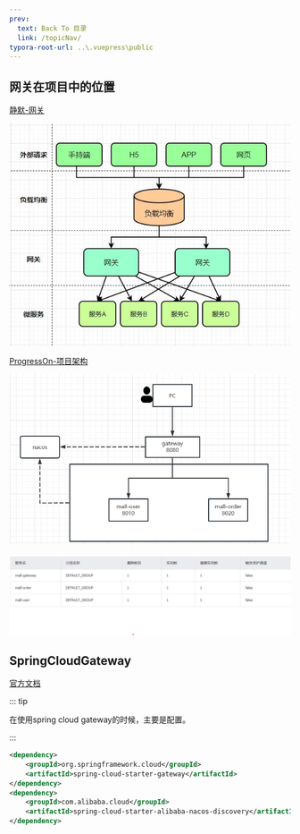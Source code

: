 ```yaml
---
prev:
  text: Back To 目录
  link: /topicNav/
typora-root-url: ..\.vuepress\public
---
```




## 网关在项目中的位置

[静默-网关](https://q10viking.github.io/SpringCloud/03%20%E7%BD%91%E5%85%B3.html)

![img](/images/java/56052)

[ProgressOn-项目架构](https://www.processon.com/view/link/640804b02ee0ec1d9923d5af)

![image-20230308114545634](/images/gateway/image-20230308114545634.png)

![image-20230308115603419](/images/gateway/image-20230308115603419.png)

## SpringCloudGateway

[官方文档](https://docs.spring.io/spring-cloud-gateway/docs/current/reference/html/)

::: tip

在使用spring cloud gateway的时候，主要是配置。

:::

```xml
<dependency>
    <groupId>org.springframework.cloud</groupId>
    <artifactId>spring-cloud-starter-gateway</artifactId>
</dependency>
<dependency>
    <groupId>com.alibaba.cloud</groupId>
    <artifactId>spring-cloud-starter-alibaba-nacos-discovery</artifactId>
</dependency>
```

